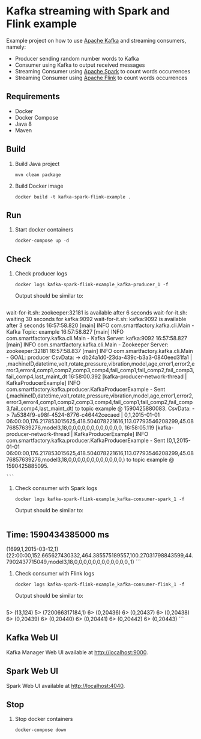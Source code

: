 Kafka streaming with Spark and Flink example
===
Example project on how to use [Apache Kafka](https://kafka.apache.org) and streaming consumers, namely:
- Producer sending random number words to Kafka
- Consumer using Kafka to output received messages
- Streaming Consumer using [Apache Spark](https://spark.apache.org) to count words occurrences
- Streaming Consumer using [Apache Flink](https://flink.apache.org) to count words occurrences 

Requirements
---
- Docker
- Docker Compose
- Java 8
- Maven

Build
---
1. Build Java project
    ```
    mvn clean package
    ```
1. Build Docker image 
    ```
    docker build -t kafka-spark-flink-example .
    ```

Run
---
1. Start docker containers
    ```
    docker-compose up -d
    ```

Check
---
1. Check producer logs
    ```
    docker logs kafka-spark-flink-example_kafka-producer_1 -f
    ```
    
    Output should be similar to:
    ```
wait-for-it.sh: zookeeper:32181 is available after 6 seconds
wait-for-it.sh: waiting 30 seconds for kafka:9092
wait-for-it.sh: kafka:9092 is available after 3 seconds
16:57:58.820 [main] INFO  com.smartfactory.kafka.cli.Main - Kafka Topic: example
16:57:58.827 [main] INFO  com.smartfactory.kafka.cli.Main - Kafka Server: kafka:9092
16:57:58.827 [main] INFO  com.smartfactory.kafka.cli.Main - Zookeeper Server: zookeeper:32181
16:57:58.837 [main] INFO  com.smartfactory.kafka.cli.Main - GOAL: producer
CsvData: -> db24a1d0-23da-439c-b3a3-0840eed31fa1 | ,machineID,datetime,volt,rotate,pressure,vibration,model,age,error1,error2,error3,error4,comp1,comp2,comp3,comp4,fail_comp1,fail_comp2,fail_comp3,fail_comp4,last_maint_dt
16:58:00.392 [kafka-producer-network-thread | KafkaProducerExample] INFO  com.smartfactory.kafka.producer.KafkaProducerExample - Sent (,machineID,datetime,volt,rotate,pressure,vibration,model,age,error1,error2,error3,error4,comp1,comp2,comp3,comp4,fail_comp1,fail_comp2,fail_comp3,fail_comp4,last_maint_dt) to topic example @ 1590425880083.
CsvData: -> 7a5384f9-e98f-4524-8776-c46442cecaed | 0,1,2015-01-01 06:00:00,176.217853015625,418.504078221616,113.07793546208299,45.0876857639276,model3,18,0,0,0,0,0,0,0,0,0,0,0,0,
16:58:05.119 [kafka-producer-network-thread | KafkaProducerExample] INFO  com.smartfactory.kafka.producer.KafkaProducerExample - Sent (0,1,2015-01-01 06:00:00,176.217853015625,418.504078221616,113.07793546208299,45.0876857639276,model3,18,0,0,0,0,0,0,0,0,0,0,0,0,) to topic example @ 1590425885095.

    ```
1. Check consumer with Spark logs
    ```
    docker logs kafka-spark-flink-example_kafka-consumer-spark_1 -f
    ```
    
    Output should be similar to:
    ```
Time: 1590434385000 ms
-------------------------------------------
(1699,1,2015-03-12,1)
(22:00:00,152.665627430332,464.385575189557,100.27031798843599,44.7902437715049,model3,18,0,0,0,0,0,0,0,0,0,0,0,0,,1)
    ```
1. Check consumer with Flink logs
    ```
    docker logs kafka-spark-flink-example_kafka-consumer-flink_1 -f
    ```
    
    Output should be similar to:
    ```
5> (13,124)
5> (720066317184,1)
6> (0,20436)
6> (0,20437)
6> (0,20438)
6> (0,20439)
6> (0,20440)
6> (0,20441)
6> (0,20442)
6> (0,20443)
    ```
   
Kafka Web UI
---
Kafka Manager Web UI available at [http://localhost:9000]().

Spark Web UI
---
Spark Web UI available at [http://localhost:4040]().

Stop
---
1. Stop docker containers
    ```
    docker-compose down
    ```
